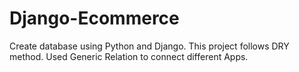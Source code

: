 # Django-Ecommerce
Create database using Python and Django. This project follows DRY method. Used Generic Relation to connect different Apps. 
